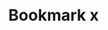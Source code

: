 ---
title: Bookmark x
tags: ["bookmark", "x", "remove", "delete", "unmark", "erase", "cancel"]
icon: bookmark-x
svg: '<svg xmlns="http://www.w3.org/2000/svg" width="24" height="24" fill="none" viewBox="0 0 24 24" stroke-width="1.5" stroke-linecap="round" stroke-linejoin="round" stroke="currentColor"><path d="M7.527 20.841C6.861 21.274 6 20.772 6 19.952V3.942c0-.52.336-.942.75-.942h10.5c.414 0 .75.422.75.942v16.01c0 .82-.861 1.322-1.527.89l-3.946-2.562a.96.96 0 0 0-1.054 0zM10 7.5l4 4m0-4-4 4"/></svg>'
---